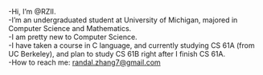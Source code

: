 -Hi, I’m @RZII.<br/>
-I’m an undergraduated student at University of Michigan, majored in Computer Science and Mathematics.<br/>
-I am pretty new to Computer Science.<br/>
-I have taken a course in C language, and currently studying CS 61A (from UC Berkeley), and plan to study CS 61B right after I finish CS 61A.<br/>
-How to reach me: randal.zhang7@gmail.com<br/>

<!---
RZII/RZII is a ✨ special ✨ repository because its `README.md` (this file) appears on your GitHub profile.
You can click the Preview link to take a look at your changes.
--->
